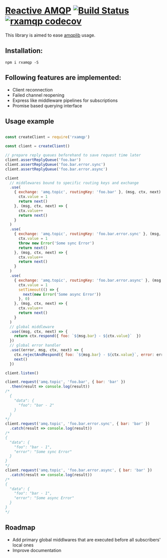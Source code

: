 # [Reactive AMQP](https://github.com/ygrishajev/rxamqp) [![Build Status](https://api.travis-ci.org/ygrishajev/rxamqp.svg)](https://travis-ci.org/ygrishajev/rxamqp) [![rxamqp codecov](https://codecov.io/gh/ygrishajev/rxamqp/branch/master/graph/badge.svg)](https://codecov.io/gh/ygrishajev/rxamqp)

This library is aimed to ease [amqplib](https://github.com/squaremo/amqp.node) usage.


## Installation:
```
npm i rxamqp -S
```

## Following features are implemented:
* Client reconnection
* Failed channel reopening
* Express like middleware pipelines for subscriptions
* Promise based querying interface


## Usage example

```javascript

const createClient = require('rxamqp')

const client = createClient()

// prepare reply queues beforehand to save request time later
client.assertReplyQueue('foo.bar')
client.assertReplyQueue('foo.bar.error.sync')
client.assertReplyQueue('foo.bar.error.async')

client
  // middlewares bound to specific routing keys and exchange
  .use(
    { exchange: 'amq.topic', routingKey: 'foo.bar' }, (msg, ctx, next) => {
      ctx.value = 1
      return next()
    }, (msg, ctx, next) => {
      ctx.value++
      return next()
    }
  )
  .use(
    { exchange: 'amq.topic', routingKey: 'foo.bar.error.sync' }, (msg, ctx, next) => {
      ctx.value = 1
      throw new Error('Some sync Error')
      return next()
    }, (msg, ctx, next) => {
      ctx.value++
      return next()
    }
  )
  .use(
    { exchange: 'amq.topic', routingKey: 'foo.bar.error.async' }, (msg, ctx, next) => {
      ctx.value = 1
      setTimeout(() => {
        next(new Error('Some async Error'))
      }, 0)
    }, (msg, ctx, next) => {
      ctx.value++
      return next()
    }
  )
  // global middleware
  .use((msg, ctx, next) => {
    return ctx.respond({ foo: `${msg.bar} - ${ctx.value}`  })
  })
  // global error handler
  .use((error, msg, ctx, next) => {
    ctx.rejectAndRespond({ foo: `${msg.bar} - ${ctx.value}`, error: error.message })
    next()
  })

client.listen()

client.request('amq.topic', 'foo.bar', { bar: 'bar' })
  .then(result => console.log(result))
/*
  {
    "data": {
      "foo": "bar - 2"
    }
  }
*/
client.request('amq.topic', 'foo.bar.error.sync', { bar: 'bar' })
  .catch(result => console.log(result))
/*
{
  "data": {
    "foo": "bar - 1",
    "error": "Some sync Error"
  }
}
*/
client.request('amq.topic', 'foo.bar.error.async', { bar: 'bar' })
  .catch(result => console.log(result))
/*
{
  "data": {
    "foo": "bar - 1",
    "error": "Some async Error"
  }
}
*/

```

## Roadmap
* Add primary global middlwares that are executed before all subscribers' local ones
* Improve documentation

